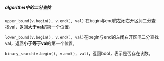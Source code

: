 # 



##### algorithm中的二分查找

`upper_bound(v.begin(), v.end(), val)` 在begin与end的左闭右开区间二分查找val，返回**大于val**的第一个位置。

`lower_bound(v.begin(), v.end(), val)`在begin与end的左闭右开区间二分查找val，返回**小于等于val**的第一个位置。

`binary_search(v.begin(), v.end(), val)`，返回bool，表示是否存在该数。